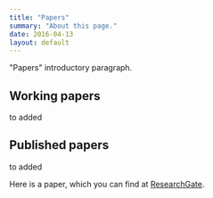 ```yaml
---
title: "Papers"
summary: "About this page."
date: 2016-04-13
layout: default
---
```


"Papers" introductory paragraph.

## Working papers
to added

## Published papers
to added

Here is a paper, which you can find at [ResearchGate](http://randyweisun.com).

<!-- <iframe style="margin: 10px 0 40px 0;" class="pdf-iframe" src="https://drive.google.com/file/d/0B-xXQEsWEjrUUmpBdkhIVS10YjA/preview" width="100%" height="768"></iframe> -->